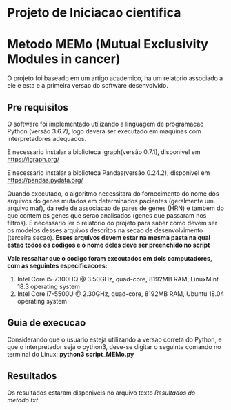 # Projeto de Iniciacao cientifica 
# Metodo MEMo (Mutual Exclusivity Modules in cancer) 

O projeto foi baseado em um artigo academico, ha um relatorio associado a ele e esta e a primeira versao do software desenvolvido.

##  Pre requisitos 
O software foi implementado utilizando a linguagem de programacao Python (versão 3.6.7), logo devera ser executado em maquinas com interpretadores adequados.

E necessario instalar a biblioteca igraph(versão 0.7.1), disponivel em https://igraph.org/

E necessario instalar a biblioteca Pandas(versão 0.24.2), disponivel em https://pandas.pydata.org/

Quando executado, o algoritmo necessitara do fornecimento do nome dos arquivos do genes mutados em determinados pacientes (geralmente um arquivo maf), da rede de associacao de pares de genes (HRN) e tambem do que contem os genes que serao analisados (genes que passaram nos filtros). E necessario ler o relatorio do projeto para saber como devem ser os modelos desses arquivos descritos na secao de desenvolvimento (terceira secao). **Esses arquivos devem estar na mesma pasta na qual estao todos os codigos e o nome deles deve ser preenchido no script**

**Vale ressaltar que o codigo foram executados em dois computadores, com as seguintes especificacoes:**
1. Intel Core i5-7300HQ @ 3.50GHz, quad-core, 8192MB RAM, LinuxMint 18.3 operating system
2. Intel Core i7-5500U @ 2.30GHz, quad-core, 8192MB RAM, Ubuntu 18.04 operating system

## Guia de execucao
Considerando que o usuario esteja utilizando a versao correta do Python, e que o interpretador seja o python3, deve-se digitar o seguinte comando no terminal do Linux:
**python3 script_MEMo.py**

## Resultados
Os resultados estaram disponiveis no arquivo texto *Resultados do metodo.txt*

